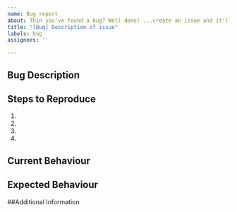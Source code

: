```yaml
---
name: Bug report
about: Thin you've found a bug? Well done! ...create an issue and it'll be checked out
title: "[Bug] Description of issue"
labels: bug
assignees: ''

---
```


## Bug Description
<!--- Provide a more detailed summary of the bug here -->

## Steps to Reproduce 
<!--- Think back about what actions you took before encountering the issue -->
<!---  Please provide a set of unambiguous steps to reproduce this bug -->
1.
2.
3.
4.

## Current Behaviour
<!--- Please tell us what **actually** happened after you took the above steps -->

## Expected Behaviour
<!--- Please tell us what **should** have happened after you took the above steps -->

##Additional Information
<!--- If you have any additional information (eg Screenshots) or suggestions please provide them here -->
